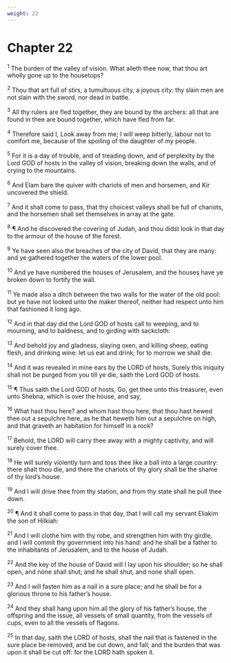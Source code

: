 ```yaml
---
weight: 22
---
```


# Chapter 22

<sup>1</sup> The burden of the valley of vision. What aileth thee now, that thou art wholly gone up to the housetops? 

<sup>2</sup> Thou that art full of stirs, a tumultuous city, a joyous city: thy slain men are not slain with the sword, nor dead in battle. 

<sup>3</sup> All thy rulers are fled together, they are bound by the archers: all that are found in thee are bound together, which have fled from far. 

<sup>4</sup> Therefore said I, Look away from me; I will weep bitterly, labour not to comfort me, because of the spoiling of the daughter of my people. 

<sup>5</sup> For it is a day of trouble, and of treading down, and of perplexity by the Lord GOD of hosts in the valley of vision, breaking down the walls, and of crying to the mountains. 

<sup>6</sup> And Elam bare the quiver with chariots of men and horsemen, and Kir uncovered the shield. 

<sup>7</sup> And it shall come to pass, that thy choicest valleys shall be full of chariots, and the horsemen shall set themselves in array at the gate. 

<sup>8</sup> ¶ And he discovered the covering of Judah, and thou didst look in that day to the armour of the house of the forest. 

<sup>9</sup> Ye have seen also the breaches of the city of David, that they are many: and ye gathered together the waters of the lower pool. 

<sup>10</sup> And ye have numbered the houses of Jerusalem, and the houses have ye broken down to fortify the wall. 

<sup>11</sup> Ye made also a ditch between the two walls for the water of the old pool: but ye have not looked unto the maker thereof, neither had respect unto him that fashioned it long ago. 

<sup>12</sup> And in that day did the Lord GOD of hosts call to weeping, and to mourning, and to baldness, and to girding with sackcloth: 

<sup>13</sup> And behold joy and gladness, slaying oxen, and killing sheep, eating flesh, and drinking wine: let us eat and drink; for to morrow we shall die. 

<sup>14</sup> And it was revealed in mine ears by the LORD of hosts, Surely this iniquity shall not be purged from you till ye die, saith the Lord GOD of hosts. 

<sup>15</sup> ¶ Thus saith the Lord GOD of hosts, Go, get thee unto this treasurer, even unto Shebna, which is over the house, and say, 

<sup>16</sup> What hast thou here? and whom hast thou here, that thou hast hewed thee out a sepulchre here, as he that heweth him out a sepulchre on high, and that graveth an habitation for himself in a rock? 

<sup>17</sup> Behold, the LORD will carry thee away with a mighty captivity, and will surely cover thee. 

<sup>18</sup> He will surely violently turn and toss thee like a ball into a large country: there shalt thou die, and there the chariots of thy glory shall be the shame of thy lord’s house. 

<sup>19</sup> And I will drive thee from thy station, and from thy state shall he pull thee down. 

<sup>20</sup> ¶ And it shall come to pass in that day, that I will call my servant Eliakim the son of Hilkiah: 

<sup>21</sup> And I will clothe him with thy robe, and strengthen him with thy girdle, and I will commit thy government into his hand: and he shall be a father to the inhabitants of Jerusalem, and to the house of Judah. 

<sup>22</sup> And the key of the house of David will I lay upon his shoulder; so he shall open, and none shall shut; and he shall shut, and none shall open. 

<sup>23</sup> And I will fasten him as a nail in a sure place; and he shall be for a glorious throne to his father’s house. 

<sup>24</sup> And they shall hang upon him all the glory of his father’s house, the offspring and the issue, all vessels of small quantity, from the vessels of cups, even to all the vessels of flagons. 

<sup>25</sup> In that day, saith the LORD of hosts, shall the nail that is fastened in the sure place be removed, and be cut down, and fall; and the burden that was upon it shall be cut off: for the LORD hath spoken it. 


